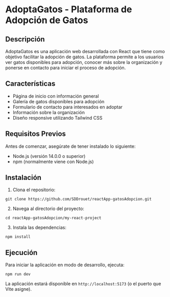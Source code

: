 # AdoptaGatos - Plataforma de Adopción de Gatos

## Descripción
AdoptaGatos es una aplicación web desarrollada con React que tiene como objetivo facilitar la adopción de gatos. La plataforma permite a los usuarios ver gatos disponibles para adopción, conocer más sobre la organización y ponerse en contacto para iniciar el proceso de adopción.

## Características
- Página de inicio con información general
- Galería de gatos disponibles para adopción
- Formulario de contacto para interesados en adoptar
- Información sobre la organización
- Diseño responsive utilizando Tailwind CSS

## Requisitos Previos
Antes de comenzar, asegúrate de tener instalado lo siguiente:
- Node.js (versión 14.0.0 o superior)
- npm (normalmente viene con Node.js)

## Instalación

1. Clona el repositorio:
```
git clone https://github.com/SDDrouet/reactApp-gatosAdopcion.git
```
2. Navega al directorio del proyecto:
```
cd reactApp-gatosAdopcion/my-react-project
```
3. Instala las dependencias:
```
npm install
```

## Ejecución

Para iniciar la aplicación en modo de desarrollo, ejecuta:
```
npm run dev
```
La aplicación estará disponible en `http://localhost:5173` (o el puerto que Vite asigne).
